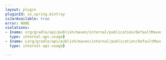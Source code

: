 ```yaml
---
layout: plugin
pluginId: io.spring.bintray
isJarAvailable: true
error: NONE
violations:
- {name: org/gradle/api/publish/maven/internal/publication/DefaultMavenPublication,
  type: internal-api-usage}
- {name: Lorg/gradle/api/publish/maven/internal/publication/DefaultMavenPublication;,
  type: internal-api-usage}

---
```

